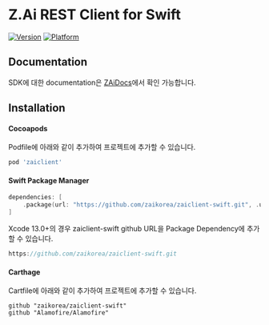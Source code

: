 # Z.Ai REST Client for Swift

[![Version](https://img.shields.io/cocoapods/v/zaiclient.svg?style=flat)](https://cocoapods.org/pods/zaiclient)
[![Platform](https://img.shields.io/cocoapods/p/zaiclient.svg?style=flat)](https://cocoapods.org/pods/zaiclient)

## Documentation

SDK에 대한 documentation은 [ZAiDocs](https://docs.zaikorea.org/)에서 확인 가능합니다.

## Installation

#### Cocoapods

Podfile에 아래와 같이 추가하여 프로젝트에 추가할 수 있습니다.

```ruby
pod 'zaiclient'
```



#### Swift Package Manager

```swift
dependencies: [
    .package(url: "https://github.com/zaikorea/zaiclient-swift.git", .upToNextMajor(from: "0.1.0"))
]
```

Xcode 13.0+의 경우 zaiclient-swift github URL을 Package Dependency에 추가할 수 있습니다.

```swift
https://github.com/zaikorea/zaiclient-swift.git
```



#### Carthage

Cartfile에 아래와 같이 추가하여 프로젝트에 추가할 수 있습니다.

```
github "zaikorea/zaiclient-swift"
github "Alamofire/Alamofire"
```

